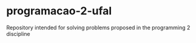 # programacao-2-ufal
Repository intended for solving problems proposed in the programming 2 discipline
